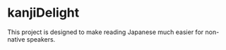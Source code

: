 # kanjiDelight

This project is designed to make reading Japanese much easier for non-native speakers.
